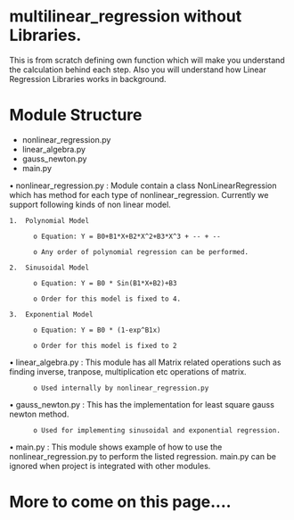 # multilinear_regression without Libraries. 

This is from scratch defining own function which will make you understand the calculation behind each step. 
Also  you will understand how Linear Regression Libraries works in background.

# Module Structure

- nonlinear_regression.py
- linear_algebra.py
- gauss_newton.py
- main.py 

•	nonlinear_regression.py : Module contain a class NonLinearRegression which has method for each type of nonlinear_regression. Currently we support following kinds of non linear model.

    1.	Polynomial Model

          o	Equation: Y = B0+B1*X+B2*X^2+B3*X^3 + -- + --

          o	Any order of polynomial regression can be performed.

    2.	Sinusoidal Model

          o	Equation: Y = B0 * Sin(B1*X+B2)+B3

          o	Order for this model is fixed to 4.

    3.	Exponential Model

          o	Equation: Y = B0 * (1-exp^B1x)

          o	Order for this model is fixed to 2

•	linear_algebra.py : This module has all Matrix related operations such as finding inverse, tranpose, multiplication etc operations of matrix.

          o	Used internally by nonlinear_regression.py

•	gauss_newton.py : This has the implementation for least square gauss newton method.

          o	Used for implementing sinusoidal and exponential regression.

•	main.py : This module shows example of how to use the nonlinear_regression.py to perform the listed regression. main.py can be ignored when project is integrated with other modules.


# More to come on this page....
